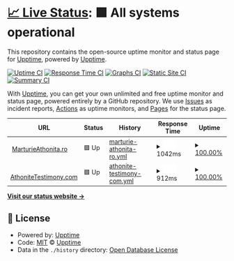 # [📈 Live Status](https://status.marturieathonita.ro): <!--live status--> **🟩 All systems operational**

This repository contains the open-source uptime monitor and status page for [Upptime](https://upptime.js.org), powered by [Upptime](https://github.com/upptime/upptime).

[![Uptime CI](https://github.com/upptime/upptime/workflows/Uptime%20CI/badge.svg)](https://github.com/upptime/upptime/actions?query=workflow%3A%22Uptime+CI%22)
[![Response Time CI](https://github.com/upptime/upptime/workflows/Response%20Time%20CI/badge.svg)](https://github.com/upptime/upptime/actions?query=workflow%3A%22Response+Time+CI%22)
[![Graphs CI](https://github.com/upptime/upptime/workflows/Graphs%20CI/badge.svg)](https://github.com/upptime/upptime/actions?query=workflow%3A%22Graphs+CI%22)
[![Static Site CI](https://github.com/upptime/upptime/workflows/Static%20Site%20CI/badge.svg)](https://github.com/upptime/upptime/actions?query=workflow%3A%22Static+Site+CI%22)
[![Summary CI](https://github.com/upptime/upptime/workflows/Summary%20CI/badge.svg)](https://github.com/upptime/upptime/actions?query=workflow%3A%22Summary+CI%22)

With [Upptime](https://upptime.js.org), you can get your own unlimited and free uptime monitor and status page, powered entirely by a GitHub repository. We use [Issues](https://github.com/upptime/upptime/issues) as incident reports, [Actions](https://github.com/upptime/upptime/actions) as uptime monitors, and [Pages](https://status.marturieathonita.ro) for the status page.

<!--start: status pages-->
<!-- This summary is generated by Upptime (https://github.com/upptime/upptime) -->
<!-- Do not edit this manually, your changes will be overwritten -->
<!-- prettier-ignore -->
| URL | Status | History | Response Time | Uptime |
| --- | ------ | ------- | ------------- | ------ |
| <img alt="" src="https://favicons.githubusercontent.com/marturieathonita.ro" height="13"> [MarturieAthonita.ro](https://marturieathonita.ro) | 🟩 Up | [marturie-athonita-ro.yml](https://github.com/CortexNetwork/uptime/commits/HEAD/history/marturie-athonita-ro.yml) | <details><summary><img alt="Response time graph" src="./graphs/marturie-athonita-ro/response-time-week.png" height="20"> 1042ms</summary><br><a href="https://status.marturieathonita.ro/history/marturie-athonita-ro"><img alt="Response time 1042" src="https://img.shields.io/endpoint?url=https%3A%2F%2Fraw.githubusercontent.com%2FCortexNetwork%2Fuptime%2FHEAD%2Fapi%2Fmarturie-athonita-ro%2Fresponse-time.json"></a><br><a href="https://status.marturieathonita.ro/history/marturie-athonita-ro"><img alt="24-hour response time 1042" src="https://img.shields.io/endpoint?url=https%3A%2F%2Fraw.githubusercontent.com%2FCortexNetwork%2Fuptime%2FHEAD%2Fapi%2Fmarturie-athonita-ro%2Fresponse-time-day.json"></a><br><a href="https://status.marturieathonita.ro/history/marturie-athonita-ro"><img alt="7-day response time 1042" src="https://img.shields.io/endpoint?url=https%3A%2F%2Fraw.githubusercontent.com%2FCortexNetwork%2Fuptime%2FHEAD%2Fapi%2Fmarturie-athonita-ro%2Fresponse-time-week.json"></a><br><a href="https://status.marturieathonita.ro/history/marturie-athonita-ro"><img alt="30-day response time 1042" src="https://img.shields.io/endpoint?url=https%3A%2F%2Fraw.githubusercontent.com%2FCortexNetwork%2Fuptime%2FHEAD%2Fapi%2Fmarturie-athonita-ro%2Fresponse-time-month.json"></a><br><a href="https://status.marturieathonita.ro/history/marturie-athonita-ro"><img alt="1-year response time 1042" src="https://img.shields.io/endpoint?url=https%3A%2F%2Fraw.githubusercontent.com%2FCortexNetwork%2Fuptime%2FHEAD%2Fapi%2Fmarturie-athonita-ro%2Fresponse-time-year.json"></a></details> | <details><summary><a href="https://status.marturieathonita.ro/history/marturie-athonita-ro">100.00%</a></summary><a href="https://status.marturieathonita.ro/history/marturie-athonita-ro"><img alt="All-time uptime 100.00%" src="https://img.shields.io/endpoint?url=https%3A%2F%2Fraw.githubusercontent.com%2FCortexNetwork%2Fuptime%2FHEAD%2Fapi%2Fmarturie-athonita-ro%2Fuptime.json"></a><br><a href="https://status.marturieathonita.ro/history/marturie-athonita-ro"><img alt="24-hour uptime 100.00%" src="https://img.shields.io/endpoint?url=https%3A%2F%2Fraw.githubusercontent.com%2FCortexNetwork%2Fuptime%2FHEAD%2Fapi%2Fmarturie-athonita-ro%2Fuptime-day.json"></a><br><a href="https://status.marturieathonita.ro/history/marturie-athonita-ro"><img alt="7-day uptime 100.00%" src="https://img.shields.io/endpoint?url=https%3A%2F%2Fraw.githubusercontent.com%2FCortexNetwork%2Fuptime%2FHEAD%2Fapi%2Fmarturie-athonita-ro%2Fuptime-week.json"></a><br><a href="https://status.marturieathonita.ro/history/marturie-athonita-ro"><img alt="30-day uptime 100.00%" src="https://img.shields.io/endpoint?url=https%3A%2F%2Fraw.githubusercontent.com%2FCortexNetwork%2Fuptime%2FHEAD%2Fapi%2Fmarturie-athonita-ro%2Fuptime-month.json"></a><br><a href="https://status.marturieathonita.ro/history/marturie-athonita-ro"><img alt="1-year uptime 100.00%" src="https://img.shields.io/endpoint?url=https%3A%2F%2Fraw.githubusercontent.com%2FCortexNetwork%2Fuptime%2FHEAD%2Fapi%2Fmarturie-athonita-ro%2Fuptime-year.json"></a></details>
| <img alt="" src="https://favicons.githubusercontent.com/athonitetestimony.com" height="13"> [AthoniteTestimony.com](https://athonitetestimony.com) | 🟩 Up | [athonite-testimony-com.yml](https://github.com/CortexNetwork/uptime/commits/HEAD/history/athonite-testimony-com.yml) | <details><summary><img alt="Response time graph" src="./graphs/athonite-testimony-com/response-time-week.png" height="20"> 912ms</summary><br><a href="https://status.marturieathonita.ro/history/athonite-testimony-com"><img alt="Response time 912" src="https://img.shields.io/endpoint?url=https%3A%2F%2Fraw.githubusercontent.com%2FCortexNetwork%2Fuptime%2FHEAD%2Fapi%2Fathonite-testimony-com%2Fresponse-time.json"></a><br><a href="https://status.marturieathonita.ro/history/athonite-testimony-com"><img alt="24-hour response time 912" src="https://img.shields.io/endpoint?url=https%3A%2F%2Fraw.githubusercontent.com%2FCortexNetwork%2Fuptime%2FHEAD%2Fapi%2Fathonite-testimony-com%2Fresponse-time-day.json"></a><br><a href="https://status.marturieathonita.ro/history/athonite-testimony-com"><img alt="7-day response time 912" src="https://img.shields.io/endpoint?url=https%3A%2F%2Fraw.githubusercontent.com%2FCortexNetwork%2Fuptime%2FHEAD%2Fapi%2Fathonite-testimony-com%2Fresponse-time-week.json"></a><br><a href="https://status.marturieathonita.ro/history/athonite-testimony-com"><img alt="30-day response time 912" src="https://img.shields.io/endpoint?url=https%3A%2F%2Fraw.githubusercontent.com%2FCortexNetwork%2Fuptime%2FHEAD%2Fapi%2Fathonite-testimony-com%2Fresponse-time-month.json"></a><br><a href="https://status.marturieathonita.ro/history/athonite-testimony-com"><img alt="1-year response time 912" src="https://img.shields.io/endpoint?url=https%3A%2F%2Fraw.githubusercontent.com%2FCortexNetwork%2Fuptime%2FHEAD%2Fapi%2Fathonite-testimony-com%2Fresponse-time-year.json"></a></details> | <details><summary><a href="https://status.marturieathonita.ro/history/athonite-testimony-com">100.00%</a></summary><a href="https://status.marturieathonita.ro/history/athonite-testimony-com"><img alt="All-time uptime 100.00%" src="https://img.shields.io/endpoint?url=https%3A%2F%2Fraw.githubusercontent.com%2FCortexNetwork%2Fuptime%2FHEAD%2Fapi%2Fathonite-testimony-com%2Fuptime.json"></a><br><a href="https://status.marturieathonita.ro/history/athonite-testimony-com"><img alt="24-hour uptime 100.00%" src="https://img.shields.io/endpoint?url=https%3A%2F%2Fraw.githubusercontent.com%2FCortexNetwork%2Fuptime%2FHEAD%2Fapi%2Fathonite-testimony-com%2Fuptime-day.json"></a><br><a href="https://status.marturieathonita.ro/history/athonite-testimony-com"><img alt="7-day uptime 100.00%" src="https://img.shields.io/endpoint?url=https%3A%2F%2Fraw.githubusercontent.com%2FCortexNetwork%2Fuptime%2FHEAD%2Fapi%2Fathonite-testimony-com%2Fuptime-week.json"></a><br><a href="https://status.marturieathonita.ro/history/athonite-testimony-com"><img alt="30-day uptime 100.00%" src="https://img.shields.io/endpoint?url=https%3A%2F%2Fraw.githubusercontent.com%2FCortexNetwork%2Fuptime%2FHEAD%2Fapi%2Fathonite-testimony-com%2Fuptime-month.json"></a><br><a href="https://status.marturieathonita.ro/history/athonite-testimony-com"><img alt="1-year uptime 100.00%" src="https://img.shields.io/endpoint?url=https%3A%2F%2Fraw.githubusercontent.com%2FCortexNetwork%2Fuptime%2FHEAD%2Fapi%2Fathonite-testimony-com%2Fuptime-year.json"></a></details>

<!--end: status pages-->

[**Visit our status website →**](https://status.marturieathonita.ro)

## 📄 License

- Powered by: [Upptime](https://github.com/upptime/upptime)
- Code: [MIT](./LICENSE) © [Upptime](https://upptime.js.org)
- Data in the `./history` directory: [Open Database License](https://opendatacommons.org/licenses/odbl/1-0/)
